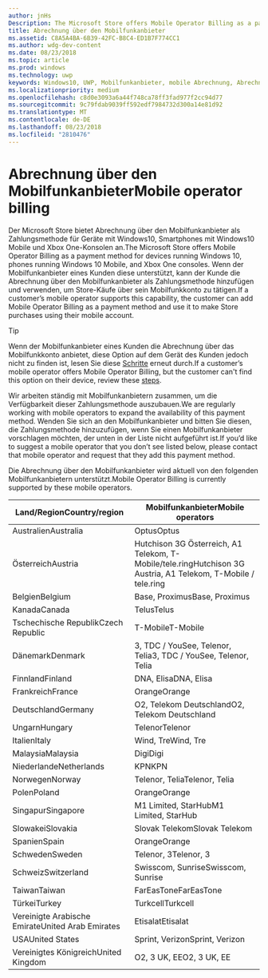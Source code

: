 ```yaml
---
author: jnHs
Description: The Microsoft Store offers Mobile Operator Billing as a payment method for mobile operators who support this capability.
title: Abrechnung über den Mobilfunkanbieter
ms.assetid: C8A5A4BA-6B39-42FC-B8C4-ED1B7F774CC1
ms.author: wdg-dev-content
ms.date: 08/23/2018
ms.topic: article
ms.prod: windows
ms.technology: uwp
keywords: Windows10, UWP, Mobilfunkanbieter, mobile Abrechnung, Abrechnung über den Mobilfunkanbieter
ms.localizationpriority: medium
ms.openlocfilehash: c8d0e3093a6a44f748ca78ff3fad977f2cc94d77
ms.sourcegitcommit: 9c79fdab9039ff592edf7984732d300a14e81d92
ms.translationtype: MT
ms.contentlocale: de-DE
ms.lasthandoff: 08/23/2018
ms.locfileid: "2810476"
---
```

# <a name="mobile-operator-billing"></a><span data-ttu-id="940cc-103">Abrechnung über den Mobilfunkanbieter</span><span class="sxs-lookup"><span data-stu-id="940cc-103">Mobile operator billing</span></span>


<span data-ttu-id="940cc-104">Der Microsoft Store bietet Abrechnung über den Mobilfunkanbieter als Zahlungsmethode für Geräte mit Windows10, Smartphones mit Windows10 Mobile und Xbox One-Konsolen an.</span><span class="sxs-lookup"><span data-stu-id="940cc-104">The Microsoft Store offers Mobile Operator Billing as a payment method for devices running Windows 10, phones running Windows 10 Mobile, and Xbox One consoles.</span></span> <span data-ttu-id="940cc-105">Wenn der Mobilfunkanbieter eines Kunden diese unterstützt, kann der Kunde die Abrechnung über den Mobilfunkanbieter als Zahlungsmethode hinzufügen und verwenden, um Store-Käufe über sein Mobilfunkkonto zu tätigen.</span><span class="sxs-lookup"><span data-stu-id="940cc-105">If a customer’s mobile operator supports this capability, the customer can add Mobile Operator Billing as a payment method and use it to make Store purchases using their mobile account.</span></span>

> [!TIP]
>  <span data-ttu-id="940cc-106">Wenn der Mobilfunkanbieter eines Kunden die Abrechnung über das Mobilfunkkonto anbietet, diese Option auf dem Gerät des Kunden jedoch nicht zu finden ist, lesen Sie diese [Schritte](http://go.microsoft.com/fwlink/p/?LinkId=523993) erneut durch.</span><span class="sxs-lookup"><span data-stu-id="940cc-106">If a customer’s mobile operator offers Mobile Operator Billing, but the customer can't find this option on their device, review these [steps](http://go.microsoft.com/fwlink/p/?LinkId=523993).</span></span>

<span data-ttu-id="940cc-107">Wir arbeiten ständig mit Mobilfunkanbietern zusammen, um die Verfügbarkeit dieser Zahlungsmethode auszubauen.</span><span class="sxs-lookup"><span data-stu-id="940cc-107">We are regularly working with mobile operators to expand the availability of this payment method.</span></span> <span data-ttu-id="940cc-108">Wenden Sie sich an den Mobilfunkanbieter und bitten Sie diesen, die Zahlungsmethode hinzuzufügen, wenn Sie einen Mobilfunkanbieter vorschlagen möchten, der unten in der Liste nicht aufgeführt ist.</span><span class="sxs-lookup"><span data-stu-id="940cc-108">If you’d like to suggest a mobile operator that you don’t see listed below, please contact that mobile operator and request that they add this payment method.</span></span>

<span data-ttu-id="940cc-109">Die Abrechnung über den Mobilfunkanbieter wird aktuell von den folgenden Mobilfunkanbietern unterstützt.</span><span class="sxs-lookup"><span data-stu-id="940cc-109">Mobile Operator Billing is currently supported by these mobile operators.</span></span>

| <span data-ttu-id="940cc-110">Land/Region</span><span class="sxs-lookup"><span data-stu-id="940cc-110">Country/region</span></span>  | <span data-ttu-id="940cc-111">Mobilfunkanbieter</span><span class="sxs-lookup"><span data-stu-id="940cc-111">Mobile operators</span></span>                 |
|-----------------|----------------------------------|
| <span data-ttu-id="940cc-112">Australien</span><span class="sxs-lookup"><span data-stu-id="940cc-112">Australia</span></span>       | <span data-ttu-id="940cc-113">Optus</span><span class="sxs-lookup"><span data-stu-id="940cc-113">Optus</span></span>                            |
| <span data-ttu-id="940cc-114">Österreich</span><span class="sxs-lookup"><span data-stu-id="940cc-114">Austria</span></span>         | <span data-ttu-id="940cc-115">Hutchison 3G Österreich, A1 Telekom, T-Mobile/tele.ring</span><span class="sxs-lookup"><span data-stu-id="940cc-115">Hutchison 3G Austria, A1 Telekom, T-Mobile / tele.ring</span></span>  |
| <span data-ttu-id="940cc-116">Belgien</span><span class="sxs-lookup"><span data-stu-id="940cc-116">Belgium</span></span>         | <span data-ttu-id="940cc-117">Base, Proximus</span><span class="sxs-lookup"><span data-stu-id="940cc-117">Base, Proximus</span></span>                   |
| <span data-ttu-id="940cc-118">Kanada</span><span class="sxs-lookup"><span data-stu-id="940cc-118">Canada</span></span>          | <span data-ttu-id="940cc-119">Telus</span><span class="sxs-lookup"><span data-stu-id="940cc-119">Telus</span></span>                            |
| <span data-ttu-id="940cc-120">Tschechische Republik</span><span class="sxs-lookup"><span data-stu-id="940cc-120">Czech Republic</span></span>  | <span data-ttu-id="940cc-121">T-Mobile</span><span class="sxs-lookup"><span data-stu-id="940cc-121">T-Mobile</span></span>                         |
| <span data-ttu-id="940cc-122">Dänemark</span><span class="sxs-lookup"><span data-stu-id="940cc-122">Denmark</span></span>         | <span data-ttu-id="940cc-123">3, TDC / YouSee, Telenor, Telia</span><span class="sxs-lookup"><span data-stu-id="940cc-123">3, TDC / YouSee, Telenor, Telia</span></span>  |
| <span data-ttu-id="940cc-124">Finnland</span><span class="sxs-lookup"><span data-stu-id="940cc-124">Finland</span></span>         | <span data-ttu-id="940cc-125">DNA, Elisa</span><span class="sxs-lookup"><span data-stu-id="940cc-125">DNA, Elisa</span></span>                       |
| <span data-ttu-id="940cc-126">Frankreich</span><span class="sxs-lookup"><span data-stu-id="940cc-126">France</span></span>          | <span data-ttu-id="940cc-127">Orange</span><span class="sxs-lookup"><span data-stu-id="940cc-127">Orange</span></span>                           |
| <span data-ttu-id="940cc-128">Deutschland</span><span class="sxs-lookup"><span data-stu-id="940cc-128">Germany</span></span>         | <span data-ttu-id="940cc-129">O2, Telekom Deutschland</span><span class="sxs-lookup"><span data-stu-id="940cc-129">O2, Telekom Deutschland</span></span>          |
| <span data-ttu-id="940cc-130">Ungarn</span><span class="sxs-lookup"><span data-stu-id="940cc-130">Hungary</span></span>         | <span data-ttu-id="940cc-131">Telenor</span><span class="sxs-lookup"><span data-stu-id="940cc-131">Telenor</span></span>                          |
| <span data-ttu-id="940cc-132">Italien</span><span class="sxs-lookup"><span data-stu-id="940cc-132">Italy</span></span>           | <span data-ttu-id="940cc-133">Wind, Tre</span><span class="sxs-lookup"><span data-stu-id="940cc-133">Wind, Tre</span></span>                        |
| <span data-ttu-id="940cc-134">Malaysia</span><span class="sxs-lookup"><span data-stu-id="940cc-134">Malaysia</span></span>        | <span data-ttu-id="940cc-135">Digi</span><span class="sxs-lookup"><span data-stu-id="940cc-135">Digi</span></span>                             |
| <span data-ttu-id="940cc-136">Niederlande</span><span class="sxs-lookup"><span data-stu-id="940cc-136">Netherlands</span></span>     | <span data-ttu-id="940cc-137">KPN</span><span class="sxs-lookup"><span data-stu-id="940cc-137">KPN</span></span>                              |
| <span data-ttu-id="940cc-138">Norwegen</span><span class="sxs-lookup"><span data-stu-id="940cc-138">Norway</span></span>          | <span data-ttu-id="940cc-139">Telenor, Telia</span><span class="sxs-lookup"><span data-stu-id="940cc-139">Telenor, Telia</span></span>                   |
| <span data-ttu-id="940cc-140">Polen</span><span class="sxs-lookup"><span data-stu-id="940cc-140">Poland</span></span>          | <span data-ttu-id="940cc-141">Orange</span><span class="sxs-lookup"><span data-stu-id="940cc-141">Orange</span></span>                           |
| <span data-ttu-id="940cc-142">Singapur</span><span class="sxs-lookup"><span data-stu-id="940cc-142">Singapore</span></span>       | <span data-ttu-id="940cc-143">M1 Limited, StarHub</span><span class="sxs-lookup"><span data-stu-id="940cc-143">M1 Limited, StarHub</span></span>              |
| <span data-ttu-id="940cc-144">Slowakei</span><span class="sxs-lookup"><span data-stu-id="940cc-144">Slovakia</span></span>        | <span data-ttu-id="940cc-145">Slovak Telekom</span><span class="sxs-lookup"><span data-stu-id="940cc-145">Slovak Telekom</span></span>                   |
| <span data-ttu-id="940cc-146">Spanien</span><span class="sxs-lookup"><span data-stu-id="940cc-146">Spain</span></span>           | <span data-ttu-id="940cc-147">Orange</span><span class="sxs-lookup"><span data-stu-id="940cc-147">Orange</span></span>                           |
| <span data-ttu-id="940cc-148">Schweden</span><span class="sxs-lookup"><span data-stu-id="940cc-148">Sweden</span></span>          | <span data-ttu-id="940cc-149">Telenor, 3</span><span class="sxs-lookup"><span data-stu-id="940cc-149">Telenor, 3</span></span>                       |
| <span data-ttu-id="940cc-150">Schweiz</span><span class="sxs-lookup"><span data-stu-id="940cc-150">Switzerland</span></span>     | <span data-ttu-id="940cc-151">Swisscom, Sunrise</span><span class="sxs-lookup"><span data-stu-id="940cc-151">Swisscom, Sunrise</span></span>                |
| <span data-ttu-id="940cc-152">Taiwan</span><span class="sxs-lookup"><span data-stu-id="940cc-152">Taiwan</span></span>          | <span data-ttu-id="940cc-153">FarEasTone</span><span class="sxs-lookup"><span data-stu-id="940cc-153">FarEasTone</span></span>                       |
| <span data-ttu-id="940cc-154">Türkei</span><span class="sxs-lookup"><span data-stu-id="940cc-154">Turkey</span></span>          | <span data-ttu-id="940cc-155">Turkcell</span><span class="sxs-lookup"><span data-stu-id="940cc-155">Turkcell</span></span>                         |
| <span data-ttu-id="940cc-156">Vereinigte Arabische Emirate</span><span class="sxs-lookup"><span data-stu-id="940cc-156">United Arab Emirates</span></span> | <span data-ttu-id="940cc-157">Etisalat</span><span class="sxs-lookup"><span data-stu-id="940cc-157">Etisalat</span></span>                    |
| <span data-ttu-id="940cc-158">USA</span><span class="sxs-lookup"><span data-stu-id="940cc-158">United States</span></span>   | <span data-ttu-id="940cc-159">Sprint, Verizon</span><span class="sxs-lookup"><span data-stu-id="940cc-159">Sprint, Verizon</span></span>                  |
| <span data-ttu-id="940cc-160">Vereinigtes Königreich</span><span class="sxs-lookup"><span data-stu-id="940cc-160">United Kingdom</span></span>  | <span data-ttu-id="940cc-161">O2, 3 UK, EE</span><span class="sxs-lookup"><span data-stu-id="940cc-161">O2, 3 UK, EE</span></span>                     |

 



 


 

 




